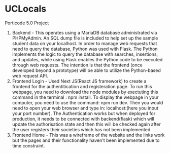 # UCLocals
Porticode 5.0 Project
1. Backend - This operates using a MariaDB database administrated via PHPMyAdmin. An SQL dump file is included to help set up the sample student data on your localhost. In order to manage web requests that need to query the database, Python was used with Flask. The Python implements the logic to query the database with searches, insertions, and updates, while using Flask enables the Python code to be executed through web requests. The intention is that the frontend (once developed beyond a prototype) will be able to utilize the Python-based web request API.
2. Frontend Login - Used Next JS(React JS framework) to create a frontend for the authentitication and registeration page. To run this webpage, you need to download the node modules by exectuting this command in the terminal : npm install. To display the webpage in your computer, you need to use the command: npm run dev. Then you would need to open your web browser and type in: localhost:(here you input your port number). The Authentication works but when deployed for production, it needs to be connected with backend(flask) which will update the authorisation state and then this will be checked again after the user registers their societies which has not been implemented.
3. Frontend Home - This was a wireframe of the website and the links work but the pages and their functionality haven't been implemented due to time constraint. 
